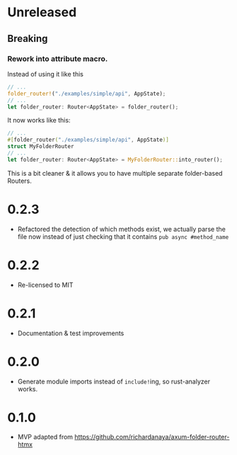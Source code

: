 # Unreleased

## Breaking
### Rework into attribute macro.

Instead of using it like this

```rust
// ...
folder_router!("./examples/simple/api", AppState);
// ...
let folder_router: Router<AppState> = folder_router();
```

It now works like this:
```rust
// ...
#[folder_router("./examples/simple/api", AppState)]
struct MyFolderRouter
// ...
let folder_router: Router<AppState> = MyFolderRouter::into_router();
```

This is a bit cleaner & it allows you to have multiple separate folder-based Routers.

# 0.2.3
- Refactored the detection of which methods exist,
  we actually parse the file now instead of just checking that it contains `pub async #method_name`

# 0.2.2
- Re-licensed to MIT

# 0.2.1
- Documentation & test improvements

# 0.2.0
- Generate module imports instead of `include!`ing, so rust-analyzer works.

# 0.1.0
- MVP adapted from https://github.com/richardanaya/axum-folder-router-htmx
